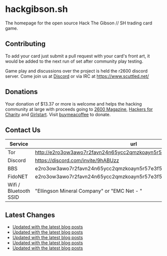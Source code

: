 # hackgibson.sh
The homepage for the open source Hack The Gibson // SH trading card game.


## Contributing

To add your card just submit a pull request with your card's front art, it would be added to the next run of set after community play testing.

Game play and discussions over the project is held the r2600 discord server. Come join us at [Discord](https://discord.com/invite/9hABUzz) or via IRC at https://www.scuttled.net/


## Donations

Your donation of $13.37 or more is welcome and helps the hacking community at large with proceeds going to [2600 Magazine](https://2600.com/), [Hackers for Charity](https://hackersforcharity.org) and [Girlstart](https://girlstart.org).  Visit [buymeacoffee](https://www.buymeacoffee.com/hackgibson.sh) to donate.


## Contact Us

Service | url
-|-
Tor | http://e2ro3ow3awo7r2favn24n65ycc2qmzkoayn5r57e3f56nvjwdcgg32ad.onion
Discord | https://discord.com/invite/9hABUzz
BBS | e2ro3ow3awo7r2favn24n65ycc2qmzkoayn5r57e3f56nvjwdcgg32ad.onion:23
FidoNET | e2ro3ow3awo7r2favn24n65ycc2qmzkoayn5r57e3f56nvjwdcgg32ad.onion:24554
Wifi / Bluetooth SSID | "Ellingson Mineral Company" or "EMC Net - <fidonet address>"

## Latest Changes
<!-- BLOG-POST-LIST:START -->
- [Updated with the latest blog posts](https://github.com/DFW2600/hackgibson.sh/commit/84b0a7888aabfe9b01077ed6a1cfc0ebd1188f62)
- [Updated with the latest blog posts](https://github.com/DFW2600/hackgibson.sh/commit/be310c419b0fb5763d3d76a8e25db1b747fdfbbb)
- [Updated with the latest blog posts](https://github.com/DFW2600/hackgibson.sh/commit/56124fd0772d3bb68a70e5b7c3bae2911654ad50)
- [Updated with the latest blog posts](https://github.com/DFW2600/hackgibson.sh/commit/fdba1880493d97d1a21822771276a4950283d2cb)
- [Updated with the latest blog posts](https://github.com/DFW2600/hackgibson.sh/commit/0bb1f7f1b94e663edbba11bb57ccf036fb74ecc7)
<!-- BLOG-POST-LIST:END -->
